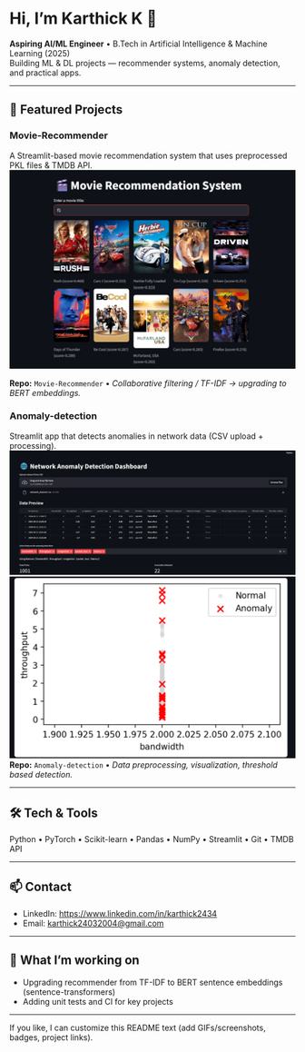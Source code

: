 # Hi, I’m Karthick K 👋
**Aspiring AI/ML Engineer** • B.Tech in Artificial Intelligence & Machine Learning (2025)  
Building ML & DL projects — recommender systems, anomaly detection, and practical apps.


---

## 🔭 Featured Projects
### Movie-Recommender
A Streamlit-based movie recommendation system that uses preprocessed PKL files & TMDB API.  
![Frontend Screenshot](frontend%20screenshot.png)

**Repo:** `Movie-Recommender` • *Collaborative filtering / TF-IDF → upgrading to BERT embeddings.*

### Anomaly-detection
Streamlit app that detects anomalies in network data (CSV upload + processing). 
![Anomaly Detection Screenshot 1](scrennshot1.png)
![Anomaly Detection Screenshot 2](screenshot2.png)
**Repo:** `Anomaly-detection` • *Data preprocessing, visualization, threshold based detection.*





---

## 🛠️ Tech & Tools
Python • PyTorch • Scikit-learn • Pandas • NumPy • Streamlit • Git  • TMDB API

---

## 📫 Contact
- LinkedIn: https://www.linkedin.com/in/karthick2434  
- Email: karthick24032004@gmail.com

---

## 🔁 What I’m working on
- Upgrading recommender from TF-IDF to BERT sentence embeddings (sentence-transformers)
- Adding unit tests and CI for key projects

---

If you like, I can customize this README text (add GIFs/screenshots, badges, project links).
